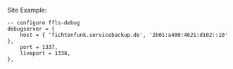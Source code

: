 Site Example:

	-- configure ffls-debug
	debugserver = {
		host = { 'fichtenfunk.servicebackup.de', '2b01:a400:4621:d102::10' },
		port = 1337,
		liveport = 1338,
	},
